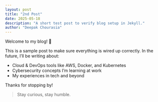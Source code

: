 ```yaml
---
layout: post
title: "2nd Post"
date: 2025-05-18
description: "A short test post to verify blog setup in Jekyll."
author: "Deepak Chourasia"
---
```


Welcome to my blog! 🎉

This is a sample post to make sure everything is wired up correctly. In the future, I’ll be writing about:

- Cloud & DevOps tools like AWS, Docker, and Kubernetes
- Cybersecurity concepts I’m learning at work
- My experiences in tech and beyond

Thanks for stopping by!

> Stay curious, stay humble.
